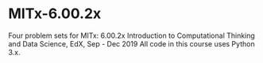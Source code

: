 # MITx-6.00.2x
Four problem sets for MITx: 6.00.2x Introduction to Computational Thinking and Data Science, EdX, Sep - Dec 2019
All code in this course uses Python 3.x.
